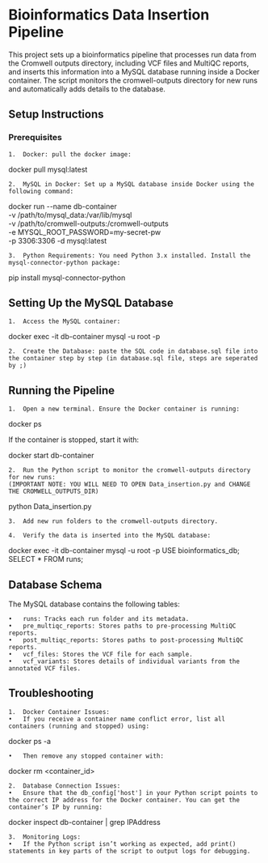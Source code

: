 # Bioinformatics Data Insertion Pipeline

This project sets up a bioinformatics pipeline that processes run data from the Cromwell outputs directory, including VCF files and MultiQC reports, and inserts this information into a MySQL database running inside a Docker container. The script monitors the cromwell-outputs directory for new runs and automatically adds details to the database.


## Setup Instructions

### Prerequisites

	1.	Docker: pull the docker image:

docker pull mysql:latest

	2.	MySQL in Docker: Set up a MySQL database inside Docker using the following command:

docker run --name db-container \
-v /path/to/mysql_data:/var/lib/mysql \
-v /path/to/cromwell-outputs:/cromwell-outputs \
-e MYSQL_ROOT_PASSWORD=my-secret-pw \
-p 3306:3306 -d mysql:latest


	3.	Python Requirements: You need Python 3.x installed. Install the mysql-connector-python package:

pip install mysql-connector-python


## Setting Up the MySQL Database

	1.	Access the MySQL container:

docker exec -it db-container mysql -u root -p


	2.	Create the Database: paste the SQL code in database.sql file into the container step by step (in database.sql file, steps are seperated by ;)


## Running the Pipeline

	1.	Open a new terminal. Ensure the Docker container is running:

docker ps

If the container is stopped, start it with:

docker start db-container


	2.	Run the Python script to monitor the cromwell-outputs directory for new runs: 
    (IMPORTANT NOTE: YOU WILL NEED TO OPEN Data_insertion.py and CHANGE THE CROMWELL_OUTPUTS_DIR)

python Data_insertion.py


	3.	Add new run folders to the cromwell-outputs directory. 

	4.	Verify the data is inserted into the MySQL database:

docker exec -it db-container mysql -u root -p
USE bioinformatics_db;
SELECT * FROM runs;



## Database Schema

The MySQL database contains the following tables:

	•	runs: Tracks each run folder and its metadata.
	•	pre_multiqc_reports: Stores paths to pre-processing MultiQC reports.
	•	post_multiqc_reports: Stores paths to post-processing MultiQC reports.
	•	vcf_files: Stores the VCF file for each sample.
	•	vcf_variants: Stores details of individual variants from the annotated VCF files.

## Troubleshooting

	1.	Docker Container Issues:
	•	If you receive a container name conflict error, list all containers (running and stopped) using:

docker ps -a


	•	Then remove any stopped container with:

docker rm <container_id>


	2.	Database Connection Issues:
	•	Ensure that the db_config['host'] in your Python script points to the correct IP address for the Docker container. You can get the container’s IP by running:

docker inspect db-container | grep IPAddress


	3.	Monitoring Logs:
	•	If the Python script isn’t working as expected, add print() statements in key parts of the script to output logs for debugging.


